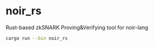 # noir_rs
Rust-based zkSNARK Proving&amp;Verifying tool for noir-lang

``` bash
cargo run --bin noir_rs
```
